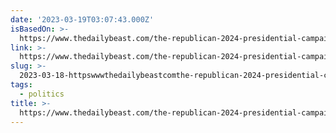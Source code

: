 ```yaml
---
date: '2023-03-19T03:07:43.000Z'
isBasedOn: >-
  https://www.thedailybeast.com/the-republican-2024-presidential-campaign-trail-is-already-getting-gov-ron-desantis-proofed?ref=home
link: >-
  https://www.thedailybeast.com/the-republican-2024-presidential-campaign-trail-is-already-getting-gov-ron-desantis-proofed?ref=home
slug: >-
  2023-03-18-httpswwwthedailybeastcomthe-republican-2024-presidential-campaign-trail-is-already-getting-gov-ron-desantis-proofedrefhome
tags:
  - politics
title: >-
  https://www.thedailybeast.com/the-republican-2024-presidential-campaign-trail-is-already-getting-gov-ron-desantis-proofed?ref=home
---
```


